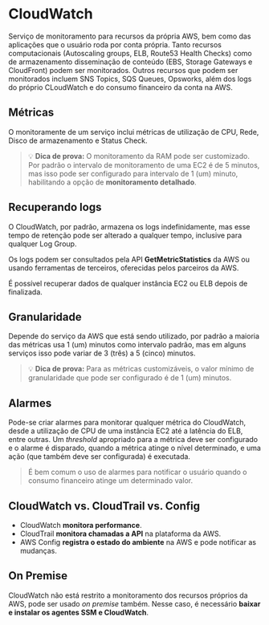 # CloudWatch
Serviço de monitoramento para recursos da própria AWS, bem como das aplicações que o usuário roda por conta própria. Tanto recursos computacionais (Autoscaling groups, ELB, Route53 Health Checks) como de armazenamento disseminação de conteúdo (EBS, Storage Gateways e CloudFront) podem ser monitorados. Outros recursos que podem ser monitorados incluem SNS Topics, SQS Queues, Opsworks, além dos logs do próprio CLoudWatch e do consumo financeiro da conta na AWS.

## Métricas
O monitoramente de um serviço inclui métricas de utilização de CPU, Rede, Disco de armazenamento e Status Check.

> :bulb: __Dica de prova:__ O monitoramento da RAM pode ser customizado. Por padrão o intervalo de monitoramento de uma EC2 é de 5 minutos, mas isso pode ser configurado para intervalo de 1 (um) minuto, habilitando a opção de __monitoramento detalhado__. 

## Recuperando logs

O CloudWatch, por padrão, armazena os logs indefinidamente, mas esse tempo de retenção pode ser alterado a qualquer tempo, inclusive para qualquer Log Group.

Os logs podem ser consultados pela API __GetMetricStatistics__ da AWS ou usando ferramentas de terceiros, oferecidas pelos parceiros da AWS.

É possível recuperar dados de qualquer instância EC2 ou ELB depois de finalizada. 

## Granularidade

Depende do serviço da AWS que está sendo utilizado, por padrão a maioria das métricas usa 1 (um) minutos como intervalo padrão, mas em alguns serviços isso pode variar de 3 (três) a 5 (cinco) minutos.

> :bulb: __Dica de prova:__ Para as métricas customizáveis, o valor mínimo de granularidade que pode ser configurado é de 1 (um) minutos.

## Alarmes

Pode-se criar alarmes para monitorar qualquer métrica do CloudWatch, desde a utilização de CPU de uma instância EC2 até a latência do ELB, entre outras. Um _threshold_ apropriado para a métrica deve ser configurado e o alarme é disparado, quando a métrica atinge o nível determinado, e uma ação (que também deve ser configurada) é executada. 

> É bem comum o uso de alarmes para notificar o usuário quando o consumo financeiro atinge um determinado valor.

## CloudWatch vs. CloudTrail vs. Config

- CloudWatch __monitora performance__.
- CloudTrail __monitora chamadas a API__ na plataforma da AWS.
- AWS Config __registra o estado do ambiente__ na AWS e pode notificar as mudanças.

## On Premise

CloudWatch não está restrito a monitoramento dos recursos próprios da AWS, pode ser usado _on premise_ também. Nesse caso, é necessário __baixar e instalar os agentes SSM e CloudWatch__.
